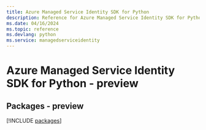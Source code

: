 ```yaml
---
title: Azure Managed Service Identity SDK for Python
description: Reference for Azure Managed Service Identity SDK for Python
ms.date: 04/16/2024
ms.topic: reference
ms.devlang: python
ms.service: managedserviceidentity
---
```

# Azure Managed Service Identity SDK for Python - preview
## Packages - preview
[!INCLUDE [packages](managed-service-identity-index.md)]